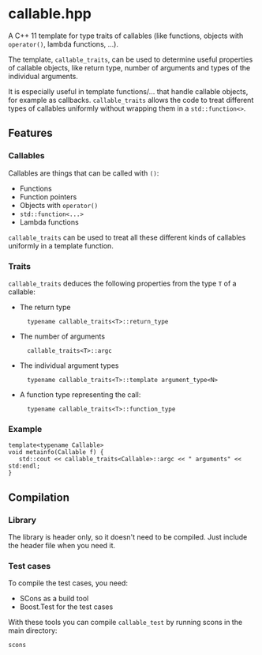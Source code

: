 # callable.hpp

A C++ 11 template for type traits of callables (like functions, objects
with `operator()`, lambda functions, ...).

The template, `callable_traits`, can be used to determine
useful properties of callable objects, like return type, number of
arguments and types of the individual arguments.

It is especially useful in template functions/... that handle callable
objects, for example as callbacks. `callable_traits` allows the code 
to treat different types of callables uniformly without wrapping them
in a `std::function<>`.

## Features
### Callables

Callables are things that can be called with `()`:

- Functions
- Function pointers
- Objects with `operator()`
- `std::function<...>`
- Lambda functions

`callable_traits` can be used to treat all these different kinds of 
callables uniformly in a template function.

### Traits

`callable_traits` deduces the following properties from the
type `T` of a callable:

- The return type

        typename callable_traits<T>::return_type

- The number of arguments

        callable_traits<T>::argc

- The individual argument types

        typename callable_traits<T>::template argument_type<N>

- A function type representing the call:

        typename callable_traits<T>::function_type

### Example

    template<typename Callable>
    void metainfo(Callable f) {
       std::cout << callable_traits<Callable>::argc << " arguments" << std:endl;
    }

## Compilation

### Library

The library is header only, so it doesn't need to be compiled. Just
include the header file when you need it.

### Test cases

To compile the test cases, you need:

- SCons as a build tool
- Boost.Test for the test cases

With these tools you can compile `callable_test` by running scons in the
main directory:

    scons

